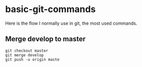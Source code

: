 # basic-git-commands
Here is the flow I normally use in git, the most used commands.

## Merge develop to master

```
git checkout master 
git merge develop
git push -u origin maste
```
